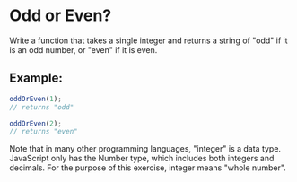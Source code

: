 # Odd or Even?

Write a function that takes a single integer and returns a string of "odd" if it is an odd number, or "even" if it is even.

## Example:

```javascript
oddOrEven(1);
// returns "odd"

oddOrEven(2);
// returns "even"
```

Note that in many other programming languages, "integer" is a data type. JavaScript only has the Number type, which includes both integers and decimals. For the purpose of this exercise, integer means "whole number".

